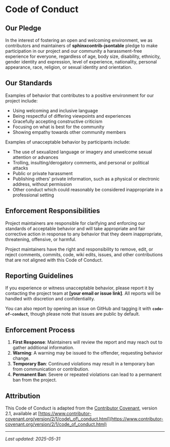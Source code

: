 # Code of Conduct

## Our Pledge

In the interest of fostering an open and welcoming environment, we as contributors and maintainers of **sphinxcontrib-jsontable** pledge to make participation in our project and our community a harassment-free experience for everyone, regardless of age, body size, disability, ethnicity, gender identity and expression, level of experience, nationality, personal appearance, race, religion, or sexual identity and orientation.

## Our Standards

Examples of behavior that contributes to a positive environment for our project include:

* Using welcoming and inclusive language
* Being respectful of differing viewpoints and experiences
* Gracefully accepting constructive criticism
* Focusing on what is best for the community
* Showing empathy towards other community members

Examples of unacceptable behavior by participants include:

* The use of sexualized language or imagery and unwelcome sexual attention or advances
* Trolling, insulting/derogatory comments, and personal or political attacks
* Public or private harassment
* Publishing others' private information, such as a physical or electronic address, without permission
* Other conduct which could reasonably be considered inappropriate in a professional setting

## Enforcement Responsibilities

Project maintainers are responsible for clarifying and enforcing our standards of acceptable behavior and will take appropriate and fair corrective action in response to any behavior that they deem inappropriate, threatening, offensive, or harmful.

Project maintainers have the right and responsibility to remove, edit, or reject comments, commits, code, wiki edits, issues, and other contributions that are not aligned with this Code of Conduct.

## Reporting Guidelines

If you experience or witness unacceptable behavior, please report it by contacting the project team at **\[your email or issue link]**. All reports will be handled with discretion and confidentiality.

You can also report by opening an issue on GitHub and tagging it with **`code-of-conduct`**, though please note that issues are public by default.

## Enforcement Process

1. **First Response**: Maintainers will review the report and may reach out to gather additional information.
2. **Warning**: A warning may be issued to the offender, requesting behavior change.
3. **Temporary Ban**: Continued violations may result in a temporary ban from communication or contribution.
4. **Permanent Ban**: Severe or repeated violations can lead to a permanent ban from the project.

## Attribution

This Code of Conduct is adapted from the [Contributor Covenant](https://www.contributor-covenant.org/), version 2.1, available at [https://www.contributor-covenant.org/version/2/1/code\_of\_conduct.html](https://www.contributor-covenant.org/version/2/1/code_of_conduct.html)

---

*Last updated: 2025-05-31*
